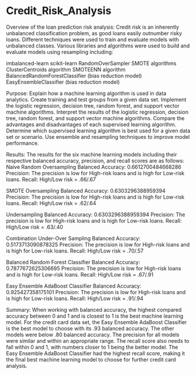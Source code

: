 # Credit_Risk_Analysis


Overview of the loan prediction risk analysis:
Credit risk is an inherently unbalanced classification problem, as good loans easily outnumber risky loans. Different techniques were used to train and evaluate models with unbalanced classes. Various libraries and algorithms were used to build and evaluate models using resampling including:

imbalanced-learn
scikit-learn
RandomOverSampler
SMOTE algorithms
ClusterCentroids algorithm
SMOTEENN algorithm
BalancedRandomForestClassifier (bias reduction model)
EasyEnsembleClassifier (bias reduction model)


Purpose:
Explain how a machine learning algorithm is used in data analytics.
Create training and test groups from a given data set.
Implement the logistic regression, decision tree, random forest, and support vector machine algorithms.
Interpret the results of the logistic regression, decision tree, random forest, and support vector machine algorithms.
Compare the advantages and disadvantages of each supervised learning algorithm.
Determine which supervised learning algorithm is best used for a given data set or scenario.
Use ensemble and resampling techniques to improve model performance.



Results:
The results for the six machine learning models including their respective balanced accuracy, precision, and recall scores are as follows:
Naive Random Oversampling
Balanced Accuracy: 0.6612700484668286
Precision: The precision is low for High-risk loans and is high for Low-risk loans.
Recall: High/Low risk = .66/.67


SMOTE Oversampling
Balanced Accuracy: 0.6303296388959394
Precision: The precision is low for High-risk loans and is high for Low-risk loans.
Recall: High/Low risk = .62/.64


Undersampling
Balanced Accuracy: 0.6303296388959394
Precision: The precision is low for High-risk loans and is high for Low-risk loans.
Recall: High/Low risk = .63/.40



Combination Under-Over Sampling
Balanced Accuracy: 0.5173713090878325
Precision: The precision is low for High-risk loans and is high for Low-risk loans.
Recall: High/Low risk = .70/.57



Balanced Random Forest Classifier
Balanced Accuracy: 0.7877672625306695
Precision: The precision is low for High-risk loans and is high for Low-risk loans.
Recall: High/Low risk = .67/.91




Easy Ensemble AdaBoost Classifier
Balanced Accuracy: 0.925427358175101
Precision: The precision is low for High-risk loans and is high for Low-risk loans.
Recall: High/Low risk = .91/.94


Summary:
When working with balanced accuracy, the highest compared accuracy between 0 and 1 and is closest to 1 is the best machine learning model. For the credit card data set, the Easy Ensemble AdaBoost Classifier is the best model to choose with its .93 balanced accuracy. The other models were below .80 balanced accuracy. The precision for all models were similar and within an appropriate range. The recall score also needs to fall within 0 and 1, with numbers closer to 1 being the better model. The Easy Ensemble AdaBoost Classifier had the highest recall score, making it the final best machine learning model to choose for further credit card analysis.
